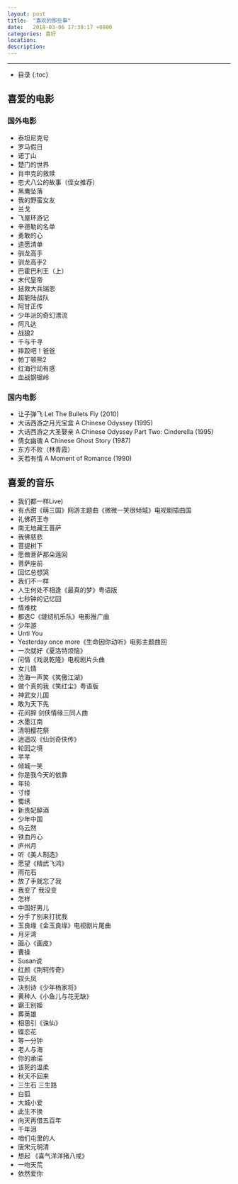 ```yaml
---
layout: post
title:  "喜欢的那些事"
date:   2018-03-06 17:30:17 +0800
categories: 喜好
location: 
description: 
---
```

---

* 目录
{:toc}

## 喜爱的电影
### 国外电影

- 泰坦尼克号
- 罗马假日
- 诺丁山 
- 楚门的世界
- 肖申克的救赎
- 忠犬八公的故事（侄女推荐）
- 黑鹰坠落
- 我的野蛮女友
- 兰戈
- 飞屋环游记
- 辛德勒的名单
- 勇敢的心
- 遗愿清单
- 驯龙高手
- 驯龙高手2
- 巴霍巴利王（上）
- 末代皇帝
- 拯救大兵瑞恩
- 超能陆战队
- 阿甘正传
- 少年派的奇幻漂流
- 阿凡达
- 战狼2
- 千与千寻
- 摔跤吧！爸爸
- 帕丁顿熊2
- 红海行动有感
- 血战钢锯岭

### 国内电影

- 让子弹飞 Let The Bullets Fly (2010)
- 大话西游之月光宝盒 A Chinese Odyssey (1995)
- 大话西游之大圣娶亲 A Chinese Odyssey Part Two: Cinderella (1995)
- 倩女幽魂 A Chinese Ghost Story (1987)
- 东方不败（林青霞）
- 天若有情 A Moment of Romance (1990)


## 喜爱的音乐

- 我们都一样Live)
- 有点甜《萌三国》网游主题曲《微微一笑很倾城》电视剧插曲国
- 礼佛药王寺
- 南无地藏王菩萨
- 我佛慈悲
- 菩提树下
- 愿做菩萨那朵莲回
- 菩萨座前
- 回忆总想哭
- 我们不一样
- 人生何处不相逢《最真的梦》粤语版
- 七秒钟的记忆回
- 情难枕
- 都选C《缝纫机乐队》电影推广曲
- 少年游
- Unti You
- Yesterday once more《生命因你动听》电影主题曲回
- 一次就好《夏洛特烦恼》
- 问情《戏说乾隆》电视剧片头曲
- 女儿情
- 沧海一声笑《笑傲江湖》
- 做个真的我《笑红尘》粤语版
- 神武女儿国
- 敢为天下先
- 花间辞 剑侠情缘三同人曲
- 水墨江南
- 清明樱花祭
- 逍遥叹《仙剑奇侠传》
- 轮回之境
- 芊芊
- 倾城一笑
- 你是我今天的依靠
- 年轮
- 寸缕
- 蜀绣
- 新贵妃醉酒
- 少年中国
- 乌云然
- 铁血丹心
- 庐州月
- 听《美人制造》
- 愿望《精武飞鸿》
- 雨花石
- 放了手就忘了我
- 我变了 我没变
- 怎样
- 中国好男儿
- 分手了别来打扰我
- 玉良缘《金玉良缘》电视剧片尾曲
- 月牙湾
- 画心《画皮》
- 曹操
- Susan说
- 红颜《荆轲传奇》
- 钗头凤
- 决别诗《少年杨家将》
- 黄种人《小鱼儿与花无缺》
- 霸王别姬
- 葬英雄
- 相思引《诛仙》
- 蝶恋花
- 等一分钟
- 老人与海
- 你的承诺
- 该死的温柔
- 秋天不回来
- 三生石 三生路
- 白狐
- 大城小爱
- 此生不换
- 向天再借五百年
- 千年泪
- 咱们屯里的人
- 唐宋元明清
- 想起 《喜气洋洋猪八戒》
- 一吻天荒
- 依然爱你







